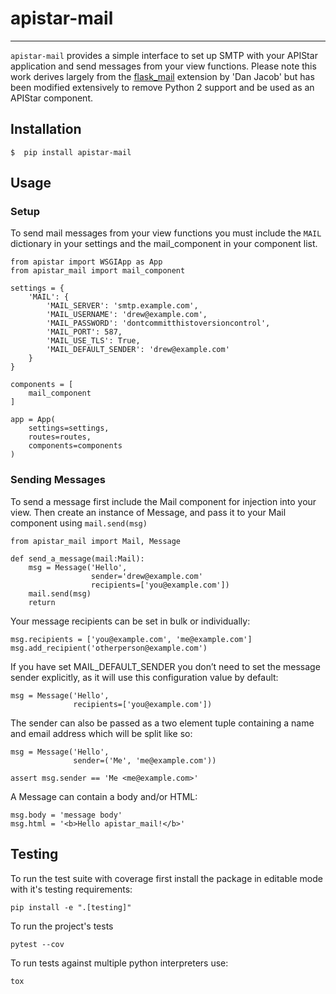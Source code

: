 # apistar-mail
---

 `apistar-mail` provides a simple interface to set up SMTP with your APIStar application and send messages from your view functions. Please note this work derives largely from the [flask_mail](https://github.com/mattupstate/flask-mail) extension by 'Dan Jacob' but has been modified extensively to remove Python 2 support and be used as an APIStar component.


## Installation

`$  pip install apistar-mail`

## Usage

### Setup

To send mail messages from your view functions you must include the `MAIL` dictionary in your settings and the mail_component in your component list.

```
from apistar import WSGIApp as App
from apistar_mail import mail_component

settings = {
    'MAIL': {
        'MAIL_SERVER': 'smtp.example.com',
        'MAIL_USERNAME': 'drew@example.com',
        'MAIL_PASSWORD': 'dontcommitthistoversioncontrol',
        'MAIL_PORT': 587,
        'MAIL_USE_TLS': True,
        'MAIL_DEFAULT_SENDER': 'drew@example.com'
    }
}

components = [
    mail_component
]

app = App(
    settings=settings,
    routes=routes,
    components=components
)
```

### Sending Messages

To send a message first include the Mail component for injection into your view. Then create an instance of Message, and pass it to your Mail component using `mail.send(msg)`

```
from apistar_mail import Mail, Message

def send_a_message(mail:Mail):
    msg = Message('Hello',
                  sender='drew@example.com'
                  recipients=['you@example.com'])
    mail.send(msg)
    return
```

Your message recipients can be set in bulk or individually:

```
msg.recipients = ['you@example.com', 'me@example.com']
msg.add_recipient('otherperson@example.com')
```

If you have set MAIL_DEFAULT_SENDER you don’t need to set the message sender explicitly, as it will use this configuration value by default:

```
msg = Message('Hello',
              recipients=['you@example.com'])
```

The sender can also be passed as a two element tuple containing a name and email address which will be split like so:

```
msg = Message('Hello',
              sender=('Me', 'me@example.com'))

assert msg.sender == 'Me <me@example.com>'
```

A Message can contain a body and/or HTML:

```
msg.body = 'message body'
msg.html = '<b>Hello apistar_mail!</b>'
```

## Testing

To run the test suite with coverage first install the package in editable mode with it's testing requirements:

`pip install -e ".[testing]"`

To run the project's tests

`pytest --cov`

To run tests against multiple python interpreters use:

`tox`
